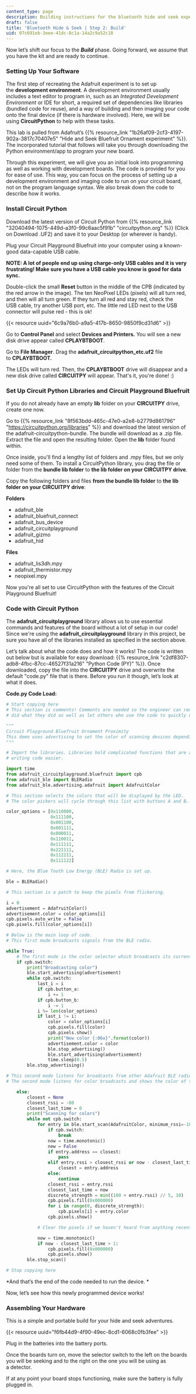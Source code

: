 ```yaml
---
content_type: page
description: Building instructions for the bluetooth hide and seek experiment.
draft: false
title: 'Bluetooth Hide & Seek | Step 2: Build'
uid: 07c691eb-3eee-41dc-8c1a-14a2c9a52c18
---
```

Now let’s shift our focus to the ***Build*** phase. Going forward, we assume that you have the kit and are ready to continue.  

### Setting Up Your Software 

The first step of recreating the Adafruit experiment is to set up the **development environment**. A development environment usually includes a text editor to program in, such as an *Integrated Development Environment* or IDE for short, a required set of dependencies like libraries (bundled code for reuse), and a way of building and then imaging your code onto the final device (if there is hardware involved). Here, we will be using **CircuitPython** to help with these tasks.

This lab is pulled from Adafruit’s {{% resource_link "1b26af09-2cf3-4197-902a-3817c70407e5" "Hide and Seek Bluefruit Ornament experiment" %}}. The incorporated tutorial that follows will take you through downloading the Python environment/app to program your new board.   

Through this experiment, we will give you an initial look into programming as well as working with development boards. The code is provided for you for ease of use. This way, you can focus on the process of setting up a development environment and imaging code to run on your circuit board, not on the program language syntax. We also break down the code to describe how it works. 

### Install Circuit Python

Download the latest version of Circuit Python from {{% resource_link "32040494-1075-449d-a3f0-99c6aac5f91b" "circuitpython.org" %}} (Click on Download .UF2) and save it to your Desktop (or wherever is handy). 

Plug your Circuit Playground Bluefruit into your computer using a known-good data-capable USB cable. 

**NOTE: A lot of people end up using charge-only USB cables and it is very frustrating! Make sure you have a USB cable you know is good for data sync.**  

Double-click the small **Reset** button in the middle of the CPB (indicated by the red arrow in the image). The ten NeoPixel LEDs (pixels) will all turn red, and then will all turn green. If they turn all red and stay red, check the USB cable, try another USB port, etc. The little red LED next to the USB connector will pulse red - this is ok! 

{{< resource uuid="6c9a76b0-a9a5-417b-8650-9850f9cd31d6" >}}

Go to **Control Panel** and select **Devices and Printers.** You will see a new disk drive appear called **CPLAYBTBOOT**. 

Go to **File Manager**. Drag the **adafruit\_circuitpython\_etc.uf2** file to **CPLAYBTBOOT.** 

The LEDs will turn red. Then, the **CPLAYBTBOOT** drive will disappear and a new disk drive called **CIRCUITPY** will appear. That's it, you're done! :)

### Set Up Circuit Python Libraries and Circuit Playground Bluefruit

If you do not already have an empty **lib** folder on your **CIRCUITPY** drive, create one now.

Go to {{% resource_link "8f563bdd-465c-47e0-a2e8-b2779d861796" "https://circuitpython.org/libraries" %}} and download the latest version of the adafruit-circuitpython-bundle. The bundle will download as a .zip file. Extract the file and open the resulting folder. Open the **lib** folder found within. 

Once inside, you'll find a lengthy list of folders and .mpy files, but we only need some of them. To install a CircuitPython library, you drag the file or folder from the **bundle lib folder** to **the lib folder on your CIRCUITPY drive**. 

Copy the following folders and files **from the bundle lib folder** to **the** **lib folder on your CIRCUITPY drive**: 

**Folders**

- adafruit\_ble 
- adafruit\_bluefruit\_connect 
- adafruit\_bus\_device 
- adafruit\_circuitplayground 
- adafruit\_gizmo 
- adafruit\_hid 

**Files**

- adafruit\_lis3dh.mpy 
- adafruit\_thermistor.mpy 
- neopixel.mpy  

Now you're all set to use CircuitPython with the features of the Circuit Playground Bluefruit!

### Code with Circuit Python

The **adafruit\_circuitplayground** library allows us to use essential commands and features of the board without a lot of setup in our code! Since we're using the **adafruit\_circuitplayground** library in this project, be sure you have all of the libraries installed as specified in the section above.

Let’s talk about what the code does and how it works! The code is written out below but is available for easy download: {{% resource_link "c2df8307-adb8-4fbc-87cc-46527f31a216" "Python Code (PY)" %}}. Once downloaded, copy the file into the **CIRCUITPY** drive and overwrite the default "code.py" file that is there. Before you run it though, let’s look at what it does. 

**Code.py Code Load:** 

```python
# Start copying here
# This section is comments! Comments are needed so the engineer can remember why they 
# did what they did as well as let others who use the code to quickly understand.

"""
Circuit Playground Bluefruit Ornament Proximity
This demo uses advertising to set the color of scanning devices depending on the strongest broadcast signal received. Circuit Playgrounds can be switched between advertising and scanning using the slide switch. The buttons change the color when advertising.
"""

# Import the libraries. Libraries hold complicated functions that are abstracted to make
# writing code easier.

import time
from adafruit_circuitplayground.bluefruit import cpb
from adafruit_ble import BLERadio
from adafruit_ble.advertising.adafruit import AdafruitColor

# This section selects the colors that will be displayed by the LED.
# The color pickers will cycle through this list with buttons A and B.

color_options = [0x110000,
                 0x111100,
                 0x001100,
                 0x001111,
                 0x000011,
                 0x110011,
                 0x111111,
                 0x221111,
                 0x112211,
                 0x111122]

# Here, the Blue Tooth Low Energy (BLE) Radio is set up.

ble = BLERadio()

# This section is a patch to keep the pixels from flickering.

i = 0
advertisement = AdafruitColor()
advertisement.color = color_options[i]
cpb.pixels.auto_write = False
cpb.pixels.fill(color_options[i])

# Below is the main loop of code.
# This first mode broadcasts signals from the BLE radio.

while True:
    # The first mode is the color selector which broadcasts its current color to other devices.
    if cpb.switch:
        print("Broadcasting color")
        ble.start_advertising(advertisement)
        while cpb.switch:
            last_i = i
            if cpb.button_a:
                i += 1
            if cpb.button_b:
                i -= 1
            i %= len(color_options)
            if last_i != i:
                color = color_options[i]
                cpb.pixels.fill(color)
                cpb.pixels.show()
                print("New color {:06x}".format(color))
                advertisement.color = color
                ble.stop_advertising()
                ble.start_advertising(advertisement)
                time.sleep(0.5)
        ble.stop_advertising()

# This second mode listens for broadcasts from other Adafruit BLE radios that are seeking. # The LEDs will light up if your detector hears from another unit.
# The second mode listens for color broadcasts and shows the color of the strongest signal.

    else:
        closest = None
        closest_rssi = -80
        closest_last_time = 0
        print("Scanning for colors")
        while not cpb.switch:
            for entry in ble.start_scan(AdafruitColor, minimum_rssi=-100, timeout=1):
                if cpb.switch:
                    break
                now = time.monotonic()
                new = False
                if entry.address == closest:
                    pass
                elif entry.rssi > closest_rssi or now - closest_last_time > 0.4:
                    closest = entry.address
                else:
                    continue
                closest_rssi = entry.rssi
                closest_last_time = now
                discrete_strength = min((100 + entry.rssi) // 5, 10)
                cpb.pixels.fill(0x000000)
                for i in range(0, discrete_strength):
                    cpb.pixels[i] = entry.color
                cpb.pixels.show()

            # Clear the pixels if we haven't heard from anything recently.

            now = time.monotonic()
            if now - closest_last_time > 1:
                cpb.pixels.fill(0x000000)
                cpb.pixels.show()
        ble.stop_scan()

# Stop copying here
```

*And that’s the end of the code needed to run the device. *  

Now, let’s see how this newly programmed device works!

### Assembling Your Hardware 

This is a simple and portable build for your hide and seek adventures. 

{{< resource uuid="f6fb44d9-4f90-49ec-8cd1-6068c0fb3fee" >}}

Plug in the batteries into the battery ports. 

Once the boards turn on, move the selector switch to the left on the boards you will be seeking and to the right on the one you will be using as a detector.

If at any point your board stops functioning, make sure the battery is fully plugged in.